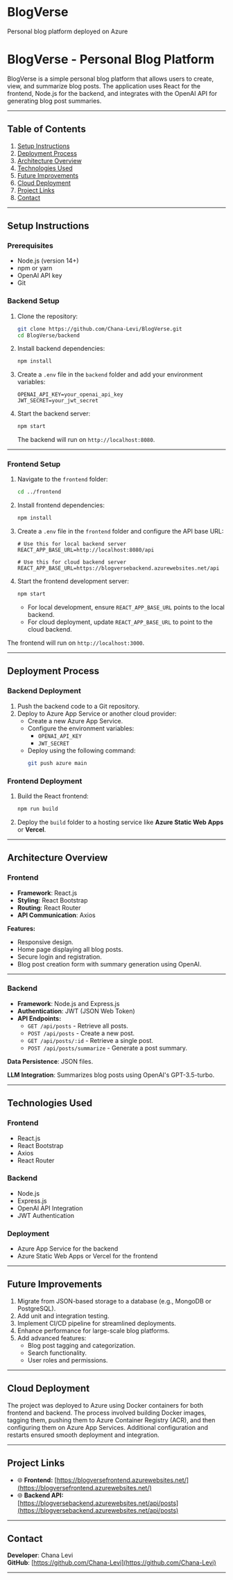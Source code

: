 # BlogVerse
Personal blog platform deployed on Azure

# BlogVerse - Personal Blog Platform

BlogVerse is a simple personal blog platform that allows users to create, view, and summarize blog posts. The application uses React for the frontend, Node.js for the backend, and integrates with the OpenAI API for generating blog post summaries.

---

## **Table of Contents**
1. [Setup Instructions](#setup-instructions)
2. [Deployment Process](#deployment-process)
3. [Architecture Overview](#architecture-overview)
4. [Technologies Used](#technologies-used)
5. [Future Improvements](#future-improvements)
6. [Cloud Deployment](#cloud-deployment)
7. [Project Links](#project-links)
8. [Contact](#contact)

---

## **Setup Instructions**

### **Prerequisites**
- Node.js (version 14+)
- npm or yarn
- OpenAI API key
- Git

### **Backend Setup**
1. Clone the repository:
   ```bash
   git clone https://github.com/Chana-Levi/BlogVerse.git
   cd BlogVerse/backend
   ```
2. Install backend dependencies:
   ```bash
   npm install
   ```
3. Create a `.env` file in the `backend` folder and add your environment variables:
   ```env
   OPENAI_API_KEY=your_openai_api_key
   JWT_SECRET=your_jwt_secret
   ```
4. Start the backend server:
   ```bash
   npm start
   ```
   The backend will run on `http://localhost:8080`.

---

### **Frontend Setup**
1. Navigate to the `frontend` folder:
   ```bash
   cd ../frontend
   ```
2. Install frontend dependencies:
   ```bash
   npm install
   ```
3. Create a `.env` file in the `frontend` folder and configure the API base URL:
   ```env
   # Use this for local backend server
   REACT_APP_BASE_URL=http://localhost:8080/api
   
   # Use this for cloud backend server
   REACT_APP_BASE_URL=https://blogversebackend.azurewebsites.net/api
   ```
4. Start the frontend development server:
   ```bash
   npm start
   ```
   - For local development, ensure `REACT_APP_BASE_URL` points to the local backend.
   - For cloud deployment, update `REACT_APP_BASE_URL` to point to the cloud backend.

The frontend will run on `http://localhost:3000`.

---

## **Deployment Process**

### **Backend Deployment**
1. Push the backend code to a Git repository.
2. Deploy to Azure App Service or another cloud provider:
   - Create a new Azure App Service.
   - Configure the environment variables:
     - `OPENAI_API_KEY`
     - `JWT_SECRET`
   - Deploy using the following command:
     ```bash
     git push azure main
     ```

### **Frontend Deployment**
1. Build the React frontend:
   ```bash
   npm run build
   ```
2. Deploy the `build` folder to a hosting service like **Azure Static Web Apps** or **Vercel**.

---

## **Architecture Overview**

### **Frontend**
- **Framework**: React.js
- **Styling**: React Bootstrap
- **Routing**: React Router
- **API Communication**: Axios

**Features:**
- Responsive design.
- Home page displaying all blog posts.
- Secure login and registration.
- Blog post creation form with summary generation using OpenAI.

---

### **Backend**
- **Framework**: Node.js and Express.js
- **Authentication**: JWT (JSON Web Token)
- **API Endpoints:**
  - `GET /api/posts` - Retrieve all posts.
  - `POST /api/posts` - Create a new post.
  - `GET /api/posts/:id` - Retrieve a single post.
  - `POST /api/posts/summarize` - Generate a post summary.

**Data Persistence**: JSON files.

**LLM Integration**: Summarizes blog posts using OpenAI's GPT-3.5-turbo.

---

## **Technologies Used**

### **Frontend**
- React.js
- React Bootstrap
- Axios
- React Router

### **Backend**
- Node.js
- Express.js
- OpenAI API Integration
- JWT Authentication

### **Deployment**
- Azure App Service for the backend
- Azure Static Web Apps or Vercel for the frontend

---

## **Future Improvements**
1. Migrate from JSON-based storage to a database (e.g., MongoDB or PostgreSQL).
2. Add unit and integration testing.
3. Implement CI/CD pipeline for streamlined deployments.
4. Enhance performance for large-scale blog platforms.
5. Add advanced features:
   - Blog post tagging and categorization.
   - Search functionality.
   - User roles and permissions.

---

## **Cloud Deployment**

The project was deployed to Azure using Docker containers for both frontend and backend. The process involved building Docker images, tagging them, pushing them to Azure Container Registry (ACR), and then configuring them on Azure App Services. Additional configuration and restarts ensured smooth deployment and integration.

---

## **Project Links**
- 🌐 **Frontend:** [https://blogversefrontend.azurewebsites.net/](https://blogversefrontend.azurewebsites.net/)
- 🌐 **Backend API:** [https://blogversebackend.azurewebsites.net/api/posts](https://blogversebackend.azurewebsites.net/api/posts)

---

## **Contact**

**Developer**: Chana Levi  
**GitHub**: [https://github.com/Chana-Levi](https://github.com/Chana-Levi)

---

